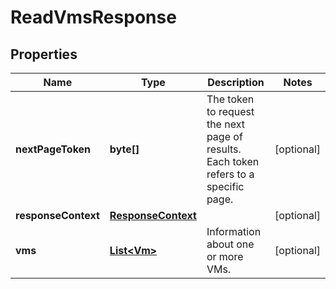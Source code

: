 

# ReadVmsResponse


## Properties

| Name | Type | Description | Notes |
|------------ | ------------- | ------------- | -------------|
|**nextPageToken** | **byte[]** | The token to request the next page of results. Each token refers to a specific page. |  [optional] |
|**responseContext** | [**ResponseContext**](ResponseContext.md) |  |  [optional] |
|**vms** | [**List&lt;Vm&gt;**](Vm.md) | Information about one or more VMs. |  [optional] |



